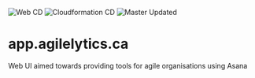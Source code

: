 ![Web CD](https://github.com/Lugana707/agile-asana/workflows/Web%20CD/badge.svg)
![Cloudformation CD](https://github.com/Lugana707/agile-asana/workflows/Cloudformation%20CD/badge.svg)
![Master Updated](https://github.com/Lugana707/agile-asana/workflows/Master%20Updated/badge.svg)

# app.agilelytics.ca

Web UI aimed towards providing tools for agile organisations using Asana
